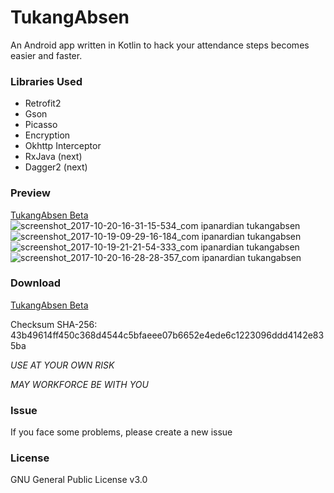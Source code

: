 # TukangAbsen 
An Android app written in Kotlin to hack your attendance steps becomes easier and faster.

### Libraries Used
- Retrofit2
- Gson
- Picasso
- Encryption
- Okhttp Interceptor
- RxJava (next)
- Dagger2 (next)

### Preview
[TukangAbsen Beta](https://github.com/ipanardian/TukangAbsen2/files/1401571/TukangAbsen.apk.zip)
![screenshot_2017-10-20-16-31-15-534_com ipanardian tukangabsen](https://user-images.githubusercontent.com/415225/31814701-a09c0772-b5b4-11e7-8eed-24af56e0660c.png)
![screenshot_2017-10-19-09-29-16-184_com ipanardian tukangabsen](https://user-images.githubusercontent.com/415225/31814702-a0e285bc-b5b4-11e7-97a9-24c7277883bb.png)
![screenshot_2017-10-19-21-21-54-333_com ipanardian tukangabsen](https://user-images.githubusercontent.com/415225/31814703-a1179f36-b5b4-11e7-958f-e89e9f28ccb6.png)
![screenshot_2017-10-20-16-28-28-357_com ipanardian tukangabsen](https://user-images.githubusercontent.com/415225/31814704-a14b377e-b5b4-11e7-940c-4a25a82ae280.png)

### Download
[TukangAbsen Beta](https://github.com/ipanardian/TukangAbsen2/files/1401407/TukangAbsen.apk.zip)

Checksum SHA-256: 43b49614ff450c368d4544c5bfaeee07b6652e4ede6c1223096ddd4142e835ba

*USE AT YOUR OWN RISK*

*MAY WORKFORCE BE WITH YOU*

### Issue
If you face some problems, please create a new issue

### License
GNU General Public License v3.0
